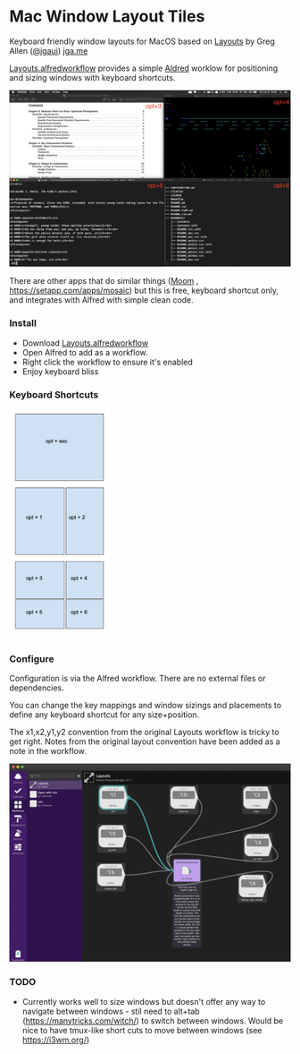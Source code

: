 # Mac Window Layout Tiles

Keyboard friendly window layouts for MacOS based on [Layouts](http://projects.jga.me/layouts) by Greg Allen ([@jgaui](http://twitter.com/jgaui)) [jga.me](http://jga.me) 

[Layouts.alfredworkflow](Layouts.alfredworkflow) provides a simple [Aldred](https://www.alfredapp.com/) worklow for positioning and sizing windows with keyboard shortcuts.

<img src="screenshot.png" alt="screenshot" style="zoom:50%;" />


There are other apps that do similar things ([Moom](https://manytricks.com/moom/) , https://setapp.com/apps/mosaic) but this is free, keyboard shortcut only, and integrates with Alfred with simple clean code.

### Install

- Download [Layouts.alfredworkflow](Layouts.alfredworkflow) 
- Open Alfred to add as a workflow.
- Right click the workflow to ensure it's enabled 
- Enjoy keyboard bliss

### Keyboard Shortcuts

<img src="layouts.png" alt="layouts" style="zoom:40%;" />

### Configure

Configuration is via the Alfred workflow. There are no external files or dependencies. 

You can change the key mappings and window sizings and placements to define any keyboard shortcut for any size+position.

The x1,x2,y1,y2 convention from the original Layouts workflow is tricky to get right. Notes from the original layout convention have been added as a note in the workflow.

<img src="configure.png" alt="configure" style="zoom:50%;" />

### TODO

- Currently works well to size windows but doesn't offer any way to navigate between windows - stil need to alt+tab (https://manytricks.com/witch/) to switch between windows. Would be nice to have tmux-like short cuts to move between windows (see https://i3wm.org/)  

